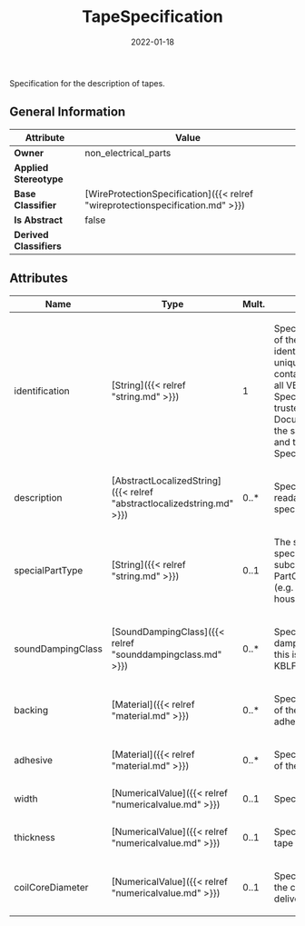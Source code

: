 ﻿---
title: TapeSpecification
toc: false
type: specs
date: "2022-01-18"
draft: false
specification: VEC
version: 1.2.2
documentType: "Recommendation"
elementType: Class
classes:
  - TapeSpecification
menu_name: vec-1.2.2
---
<p>Specification for the description of tapes.  </p>

## General Information

| Attribute               | Value |
|-------------------------|-------|
| **Owner**               | non_electrical_parts |
| **Applied Stereotype**  |   |
| **Base Classifier**     | [WireProtectionSpecification]({{< relref "wireprotectionspecification.md" >}})<br/>  |
| **Is Abstract**         | false |
| **Derived Classifiers** |   |

## Attributes
|  Name  |  Type  |  Mult.  |  Description  |  Owning Classifier  |
|--------|--------|---------|---------------|--------------|
|identification | [String]({{< relref "string.md" >}}) | 1 | <p> Specifies a unique identification of the specification. The identification is guaranteed to be unique within the document containing the specification. For all VEC-documents a Specification-instance can be trusted to be identical if the DocumentVersion-instance is the same (see DocumentVersion) and the identification of the Specification is the same.      </p> | [Specification]({{< relref "specification.md" >}}) |
|description | [AbstractLocalizedString]({{< relref "abstractlocalizedstring.md" >}}) | 0..* | <p> Specifies additional, human readable information about the specification.      </p> | [Specification]({{< relref "specification.md" >}}) |
|specialPartType | [String]({{< relref "string.md" >}}) | 0..1 | <p>The specialPartType allows the specification of subclassifications for a PartOrUsageRelatedSpecification (e.g. different types of connector housings).  </p> | [PartOrUsageRelatedSpecification]({{< relref "partorusagerelatedspecification.md" >}}) |
|soundDampingClass | [SoundDampingClass]({{< relref "sounddampingclass.md" >}}) | 0..* | <p>Specifies the class of sound damping. According to the VDA this is a value between A &amp; E. KBLFRM-311  </p> | [WireProtectionSpecification]({{< relref "wireprotectionspecification.md" >}}) |
|backing | [Material]({{< relref "material.md" >}}) | 0..* | <p> Specifies the material of carrier of the tape, on which the adhesive material is applied.      </p> | [TapeSpecification]({{< relref "tapespecification.md" >}}) |
|adhesive | [Material]({{< relref "material.md" >}}) | 0..* | <p> Specifies the adhesive material of the tape.     </p> | [TapeSpecification]({{< relref "tapespecification.md" >}}) |
|width | [NumericalValue]({{< relref "numericalvalue.md" >}}) | 0..1 | <p> Specifies the width of the tape.     </p> | [TapeSpecification]({{< relref "tapespecification.md" >}}) |
|thickness | [NumericalValue]({{< relref "numericalvalue.md" >}}) | 0..1 | <p>Specifies the thickness of the tape (adhesive + backing).   </p> | [TapeSpecification]({{< relref "tapespecification.md" >}}) |
|coilCoreDiameter | [NumericalValue]({{< relref "numericalvalue.md" >}}) | 0..1 | <p> Specifies the inner diameter of the coil on which the tape is delivered.     </p> | [TapeSpecification]({{< relref "tapespecification.md" >}}) |


